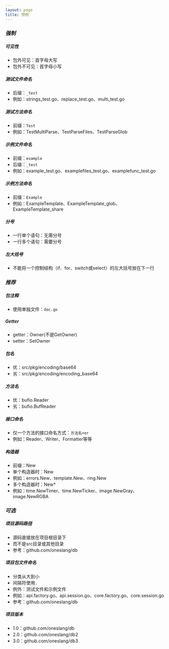 ```yaml
---
layout: page
title: 惯例
---
```


### *强制*

##### 可见性
* 包外可见：首字母大写
* 包外不可见：首字母小写

##### 测试文件命名
* 后缀：`_test`
* 例如：strings_test.go、replace_test.go、multi_test.go

##### 测试方法命名
* 前缀：`Test`
* 例如：TestMultiParse、TestParseFiles、TestParseGlob

##### 示例文件命名
* 前缀：`example`
* 后缀：`_test`
* 例如：example_test.go、examplefiles_test.go、examplefunc_test.go

##### 示例方法命名
* 前缀：`Example`
* 例如：ExampleTemplate、ExampleTemplate_glob、ExampleTemplate_share

##### 分号
* 一行单个语句：无需分号
* 一行多个语句：需要分号

##### 左大括号
* 不能将一个控制结构（if、for、switch或select）的左大括号放在下一行

### *推荐*

##### 包注释
* 使用单独文件：`doc.go`

##### Getter
* getter：Owner(不是GetOwner)
* setter：SetOwner

##### 包名
* 优：src/pkg/encoding/base64
* 劣：src/pkg/encoding/encoding_base64

##### 方法名
* 优：bufio.Reader
* 劣：bufio.BufReader

##### 接口命名
* 仅一个方法的接口命名方式：`方法名+er`
* 例如：Reader、Writer、Formatter等等

##### 构造器
* 前缀：New
* 单个构造器时：New
* 例如：errors.New、template.New、ring.New
* 多个构造器时：New*
* 例如：time.NewTimer、time.NewTicker、image.NewGray、image.NewRGBA

### *可选*

##### 项目源码路径
* 源码直接放在项目根目录下
* 而不是src目录或其他目录
* 参考：github.com/oneslang/db

##### 项目包文件命名
* 分类从大到小
* 间隔符使用`.`
* 例外：测试文件和示例文件
* 例如：api.factory.go、api.session.go、core.factory.go、core.session.go
* 参考：github.com/oneslang/db

##### 项目版本
* 1.0：github.com/oneslang/db
* 2.0：github.com/oneslang/db2
* 3.0：github.com/oneslang/db3

